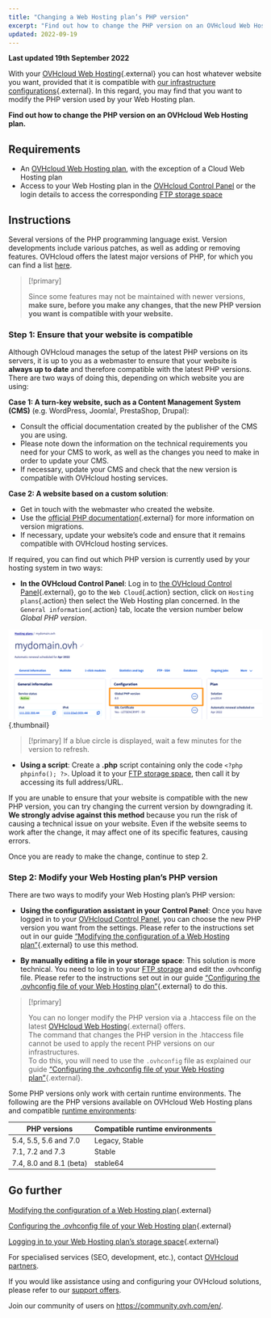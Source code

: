 ```yaml
---
title: "Changing a Web Hosting plan’s PHP version"
excerpt: "Find out how to change the PHP version on an OVHcloud Web Hosting plan"
updated: 2022-09-19
---
```


**Last updated 19th September 2022**

With your [OVHcloud Web Hosting](https://www.ovhcloud.com/en-gb/web-hosting/){.external} you can host whatever website you want, provided that it is compatible with [our infrastructure configurations](https://webhosting-infos.hosting.ovh.net){.external}. In this regard, you may find that you want to modify the PHP version used by your Web Hosting plan.

**Find out how to change the PHP version on an OVHcloud Web Hosting plan.**

## Requirements

- An [OVHcloud Web Hosting plan](https://www.ovhcloud.com/en-gb/web-hosting/), with the exception of a Cloud Web Hosting plan
- Access to your Web Hosting plan in the [OVHcloud Control Panel](https://www.ovh.com/auth/?action=gotomanager&from=https://www.ovh.co.uk/&ovhSubsidiary=GB) or the login details to access the corresponding [FTP storage space](/pages/web_cloud/web_hosting/ftp_connection) 

## Instructions

Several versions of the PHP programming language exist. Version developments include various patches, as well as adding or removing features. OVHcloud offers the latest major versions of PHP, for which you can find a list [here](https://www.ovhcloud.com/en-gb/web-hosting/uc-programming-language/). 

> [!primary]
>
> Since some features may not be maintained with newer versions, **make sure, before you make any changes, that the new PHP version you want is compatible with your website.**
>

### Step 1: Ensure that your website is compatible

Although OVHcloud manages the setup of the latest PHP versions on its servers, it is up to you as a webmaster to ensure that your website is **always up to date** and therefore compatible with the latest PHP versions. There are two ways of doing this, depending on which website you are using:

**Case 1: A turn-key website, such as a Content Management System (CMS)** (e.g. WordPress, Joomla!, PrestaShop, Drupal): 

- Consult the official documentation created by the publisher of the CMS you are using.
- Please note down the information on the technical requirements you need for your CMS to work, as well as the changes you need to make in order to update your CMS.
- If necessary, update your CMS and check that the new version is compatible with OVHcloud hosting services.

**Case 2: A website based on a custom solution**: 

- Get in touch with the webmaster who created the website.
- Use the [official PHP documentation](http://php.net/manual/en/appendices.php){.external} for more information on version migrations.
- If necessary, update your website’s code and ensure that it remains compatible with OVHcloud hosting services.

If required, you can find out which PHP version is currently used by your hosting system in two ways:

- **In the OVHcloud Control Panel**: Log in to [the OVHcloud Control Panel](https://www.ovh.com/auth/?action=gotomanager&from=https://www.ovh.co.uk/&ovhSubsidiary=GB){.external}, go to the `Web Cloud`{.action} section, click on `Hosting plans`{.action} then select the Web Hosting plan concerned. In the `General information`{.action} tab, locate the version number below *Global PHP version*.

![phpversion](images/change-php-version-step1.png){.thumbnail}

> [!primary]
> If a blue circle is displayed, wait a few minutes for the version to refresh.
>

- **Using a script**: Create a **.php** script containing only the code `<?php phpinfo(); ?>`. Upload it to your [FTP storage space](/pages/web_cloud/web_hosting/ftp_connection), then call it by accessing its full address/URL.

If you are unable to ensure that your website is compatible with the new PHP version, you can try changing the current version by downgrading it. **We strongly advise against this method** because you run the risk of causing a technical issue on your website. Even if the website seems to work after the change, it may affect one of its specific features, causing errors.

Once you are ready to make the change, continue to step 2.

### Step 2: Modify your Web Hosting plan’s PHP version

There are two ways to modify your Web Hosting plan’s PHP version:

- **Using the configuration assistant in your Control Panel**: Once you have logged in to your [OVHcloud Control Panel](https://www.ovh.com/auth/?action=gotomanager&from=https://www.ovh.co.uk/&ovhSubsidiary=GB), you can choose the new PHP version you want from the settings. Please refer to the instructions set out in our guide [“Modifying the configuration of a Web Hosting plan”](/pages/web_cloud/web_hosting/ovhconfig_modify_system_runtime){.external} to use this method.

- **By manually editing a file in your storage space**: This solution is more technical. You need to log in to your [FTP storage](/pages/web_cloud/web_hosting/ftp_connection) and edit the .ovhconfig file. Please refer to the instructions set out in our guide [“Configuring the .ovhconfig file of your Web Hosting plan”](/pages/web_cloud/web_hosting/ovhconfig_configuration){.external} to do this.

> [!primary]
>
> You can no longer modify the PHP version via a .htaccess file on the latest [OVHcloud Web Hosting](https://www.ovhcloud.com/en-gb/web-hosting/){.external} offers.<br>
> The command that changes the PHP version in the .htaccess file cannot be used to apply the recent PHP versions on our infrastructures.<br>
> To do this, you will need to use the `.ovhconfig` file as explained our guide [“Configuring the .ovhconfig file of your Web Hosting plan”](/pages/web_cloud/web_hosting/ovhconfig_configuration){.external}.
>

Some PHP versions only work with certain runtime environments. The following are the PHP versions available on OVHcloud Web Hosting plans and compatible [runtime environments](/pages/web_cloud/web_hosting/ovhconfig_modify_system_runtime):

|PHP versions|Compatible runtime environments|
|---|---|
|5.4, 5.5, 5.6 and 7.0|Legacy, Stable|
|7.1, 7.2 and 7.3|Stable|
|7.4, 8.0 and 8.1 (beta)|stable64|

## Go further

[Modifying the configuration of a Web Hosting plan](/pages/web_cloud/web_hosting/ovhconfig_modify_system_runtime){.external}

[Configuring the .ovhconfig file of your Web Hosting plan](/pages/web_cloud/web_hosting/ovhconfig_configuration){.external}

[Logging in to your Web Hosting plan’s storage space](/pages/web_cloud/web_hosting/ftp_connection){.external}

For specialised services (SEO, development, etc.), contact [OVHcloud partners](https://partner.ovhcloud.com/en-gb/directory/).

If you would like assistance using and configuring your OVHcloud solutions, please refer to our [support offers](https://www.ovhcloud.com/en-gb/support-levels/).

Join our community of users on <https://community.ovh.com/en/>.
